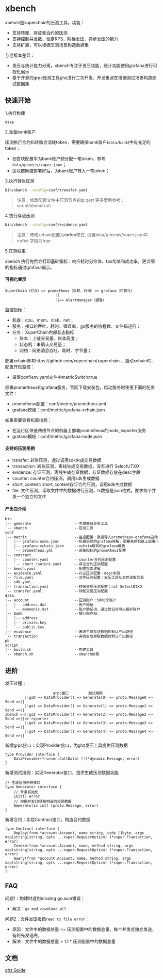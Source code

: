# xbench

xbench是xuperchain的压测工具，功能：

* 支持转账、存证和合约的压测
* 支持控制并发数、恒定RPS、阶梯发压、异步发压的能力
* 支持扩展，可以根据压测场景构造数据集

与老版本差异：

* 发压与统计能力分离，xbench专注于发压功能，统计功能使用grafana进行可视化展示
* 基于开源的grpc压测工具ghz进行二次开发，开发重点在根据测试场景构造测试数据集

## 快速开始

1.执行构建

```
make
```

2.准备bank账户

压测执行合约和转账会消耗token，需要确保bank账户(`data/bank`)中有充足的token：

* 创世块配置中为bank账户预分配一笔token，参考`data/genesis/xuper.json`；
* 区块链网络部署好后，为bank账户转入一笔token；

3.执行转账压测

```bash
bin/xbench --config=conf/transfer.yaml
```

> 注意：修改配置文件中压测节点的ip:port
> 更多案例参考：script/xbench.sh

4 执行存证压测
```bash
bin/cbench --config=conf/evidence.yaml
```

> 注意：修改xchain配置为**nofee**模式,
> 设置data/genesis/xuper.json中nofee
> 字段为true

5.压测结果

xbench 执行完后会打印基础指标：响应耗时分位值、tps均值和成功率，更详细的指标通过grafana展示。

#### 可视化展示

```
XuperChain（打点）=> prometheus（采样、存储）=> grafana（可视化）
                       ||
                       ||=> AlertManager（报警）
```

监控指标：

* 机器：cpu、mem、disk、net；
* 服务：接口的吞吐、耗时、错误率，go服务的协程数、文件描述符；
* 业务：XuperChain内部状态指标
    * 账本：上链交易量、账本高度；
    * 状态机：未确认交易量；
    * 网络：网络消息吞吐、耗时、字节量；

部署xchain参考https://github.com/xuperchain/xuperchain ，启动xchain时，配置开启监控：

* 设置conf/env.yaml文件中metricSwitch:true

部署prometheus和grafana服务，官网下载安装包，启动服务时使用下面的配置文件：

* prometheus配置：conf/metric/prometheus.yml
* grafana模板：conf/metric/grafana-xchain.json

如果需要查看机器指标：
* 在运行区块链网络节点的机器上部署prometheus的node_exporter服务
* grafana模板：conf/metric/grafana-node.json

#### 支持的压测用例

* transfer: 转账压测，通过调用sdk生成交易数据
* transaction: 转账压测，离线生成交易数据，没有进行 SelectUTXO
* evidence: 存证压测，离线生成存证数据，存证数据存放在desc字段
* counter: counter合约压测，调用sdk生成数据
* short_content: short_content存证合约压测，调用sdk生成数据
* file: 文件压测，读取文件中的数据进行压测，tx数据是json格式，要求每个并发一个独立的文件

#### 产出包介绍

```txt
bin
|-- generate                    --生成离线交易工具
`-- xbench                      --压测工具
conf
|-- metric                      --监控配置：直接导入prometheus+grafana启动服务
|   |-- grafana-node.json       --机器信息的grafana模板，需要先在机器上部署node_exporter服务
|   |-- grafana-xchain.json     --xchain服务的grafana模板
|   `-- prometheus.yml          --采集指标的prometheus配置
|-- contract
|   |-- counter.yaml            --counter合约压测配置
|   `-- short_content.yaml      --存证合约压测配置
|-- bench.yaml                  --配置指南详解
|-- evidence.yaml               --存证压测配置：desc字段
|-- file.yaml                   --文件压测配置：发压工具从文件读取交易
|-- sdk.yaml
|-- transaction.yaml            --转账交易压测配置：not SelectUTXO
`-- transfer.yaml               --转账交易压测配置
data
|-- account                     --压测账户：5000个账户
|   |-- address.dat             --账户地址
|   `-- mnemonic.dat            --账户助记词，通过助记词可以解析账户
|-- bank                        --银行账户AK
|   |-- address
|   |-- private.key
|   `-- public.key
|-- evidence                    --离线生成存证数据的默认产出路径
`-- transaction                 --离线生成转账数据的默认产出路径
pb
script
|-- build.sh                    --构建工具
`-- xbench.sh                   --xbench用例
```

## 进阶

发压过程：

```
                      grpc接口         测试用例
         ||go0 => DataProvider() => Generate(0) => proto.Message0 => Send =>||
         ||go1 => DataProvider() => Generate(1) => proto.Message1 => Send =>||
xbench =>||go2 => DataProvider() => Generate(2) => proto.Message2 => Send =>||=> reporter
         ||go3 => DataProvider() => Generate(3) => proto.Message3 => Send =>||
         ||go4 => DataProvider() => Generate(4) => proto.Message4 => Send =>||
```

新增grpc接口：实现Provider接口，为ghz发压工具提供压测数据
```
type Provider interface {
	DataProvider(*runner.CallData) ([]*dynamic.Message, error)
}
```

新增测试用例：实现Generator接口，提供生成压测数据功能
```
// 生成压测用例接口
type Generator interface {
	// 业务初始化
	Init() error
	// 根据并发ID获取构造的交易数据
	Generate(id int) (proto.Message, error)
}
```

新增合约：实现Contract接口，构造合约数据
```
type Contract interface {
	Deploy(from *account.Account, name string, code []byte, args map[string]string, opts ...xuper.RequestOption) (*xuper.Transaction, error)
	Invoke(from *account.Account, name, method string, args map[string]string, opts ...xuper.RequestOption) (*xuper.Transaction, error)
	Query(from *account.Account, name, method string, args map[string]string, opts ...xuper.RequestOption) (*xuper.Transaction, error)
}
```

## FAQ

问题1：构建时遇到missing go.sum错误：

* 解决：`go mod download all`

问题2：文件发压报错`read tx file error`：

* 原因：文件中的数据总量 <= 压测配置中的数据总量，每个并发总独立发送，有的先发送完。
* 解决：文件中的数据总量 > 1.1 * 压测配置中的数据总量

## 文档

[ghz Guide](https://ghz.sh/docs/intro)
